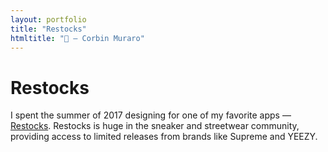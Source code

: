 ```yaml
---
layout: portfolio
title: "Restocks"
htmltitle: "👟 — Corbin Muraro"
---
```


# Restocks

I spent the summer of 2017 designing for one of my favorite apps — [Restocks](https://www.restocks.io). Restocks is huge in the sneaker and streetwear community, providing access to limited releases from brands like Supreme and YEEZY. 

